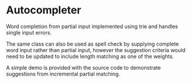 # Autocompleter
Word completion from partial input implemented using trie and handles single input errors.

The same class can also be used as spell check by supplying complete word input rather than partial input, however the suggestion criteria would need to be updated to include length matching as one of the weights.

A simple demo is provided with the source code to demonstrate suggestions from incremental partial matching.
